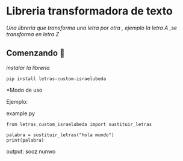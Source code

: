 # Libreria transformadora de texto

_Una libreria que transforma una letra por otra , ejemplo la letra A ,se transforma en letra Z_


## Comenzando 🚀

_instalar la libreria_

~~~
pip install letras-custom-israelubeda
~~~

*Modo de uso

Ejemplo:

example.py
~~~
from letras_custom_israelubeda import sustituir_letras

palabra = sustituir_letras("hola mundo")
print(palabra)

~~~

output: sooz nunwo



